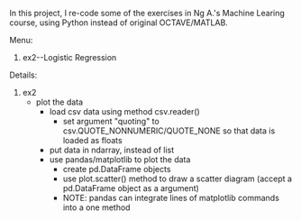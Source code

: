 In this project, I re-code some of the exercises in Ng A.'s Machine Learing course, using Python instead of original OCTAVE/MATLAB.

Menu:
1. ex2--Logistic Regression

Details:
1. ex2
    * plot the data
        * load csv data using method csv.reader()
            * set argument "quoting" to csv.QUOTE_NONNUMERIC/QUOTE_NONE so that data is loaded as floats
        * put data in ndarray, instead of list
        * use pandas/matplotlib to plot the data
            * create pd.DataFrame objects
            * use plot.scatter() method to draw a scatter diagram (accept a pd.DataFrame object as a argument)
            * NOTE: pandas can integrate lines of matplotlib commands into a one method
